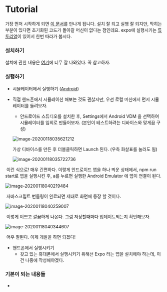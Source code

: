 # Tutorial



가장 먼저 시작하게 되면 [이 문서](https://facebook.github.io/react-native/docs/getting-started)를 만나게 됩니다. 설치 잘 되고 실행 잘 되지만, 막히는 부분이 있다면 초기화된 코드가 돌아갈 머신이 없다는 점인데요. expo에 실행시키는 [튜토리얼](https://docs.expo.io/versions/v33.0.0/workflow/up-and-running/)이 있어서 한번 따라가 봅시다.



### 설치하기



설치에 관한 내용은 [여기](https://facebook.github.io/react-native/docs/getting-started)에 너무 잘 나와있다. 꼭 참고하자.



### 실행하기



- 시뮬레이터에서 실행하기 ([Android](https://docs.expo.io/versions/v33.0.0/workflow/android-studio-emulator/))

- 직접 핸드폰에서 시뮬레이션 해보는 것도 괜찮지만, 우선 로컬 머신에서 먼저 시뮬레이터를 돌려보자.

  - 안드로이드 스튜디오를 설치한 후, Settings에서 Android VDM 을 선택하여 시뮬레이터를 임의로 만들어보자. (본인이 테스트하려는 디바이스와 맞게끔 구성) 

  ![image-20200118035621212](C:\Users\tony0\Desktop\github\Investment\Programming_Languages\JavaScript\React-Native\tutorial\images\image-20200118035621212.png)

  

  가상 디바이스를 만든 후 더블클릭하면 Launch 된다. (우측 화살표를 눌러도 됨)

  

  ![image-20200118035722736](C:\Users\tony0\Desktop\github\Investment\Programming_Languages\JavaScript\React-Native\tutorial\images\image-20200118035722736.png)



​		이런 식으로! 매우 간편하다. 이렇게 안드로이드 앱을 하나 띄운 상태에서, npm run start로 앱을 실행시킨 후, 		a를 누르면 실행한 Android Emulator 에 앱이 연결이 된다.



![image-20200118040219484](C:\Users\tony0\Desktop\github\Investment\Programming_Languages\JavaScript\React-Native\tutorial\images\image-20200118040219484.png)



​		자바스크립트 번들링이 완료되면 제대로 화면에 등장 할 것이다. 



![image-20200118040259007](C:\Users\tony0\Desktop\github\Investment\Programming_Languages\JavaScript\React-Native\tutorial\images\image-20200118040259007.png)



​		이렇게 이쁘고 깔끔하게 나온다. 그럼 저장할때마다 업데이트되는지 확인해보자.



![image-20200118040344607](C:\Users\tony0\Desktop\github\Investment\Programming_Languages\JavaScript\React-Native\tutorial\images\image-20200118040344607.png)



​		어우 잘된다. 이제 개발을 하면 되겠다!



- 핸드폰에서 실행시키기
  - 갖고 있는 휴대폰에서 실행시키기 위해선 Expo 라는 앱을 설치해야 하는데, 이건 나중에 작성해야겠다.



### 기본이 되는 내용들

- 